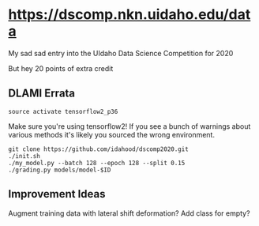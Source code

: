 # https://dscomp.nkn.uidaho.edu/data

My sad sad entry into the UIdaho Data Science Competition for 2020

But hey 20 points of extra credit

## DLAMI Errata

    source activate tensorflow2_p36

Make sure you're using tensorflow2! If you see a bunch of warnings about various methods it's likely you sourced the wrong environment.

    git clone https://github.com/idahood/dscomp2020.git
    ./init.sh
    ./my_model.py --batch 128 --epoch 128 --split 0.15
    ./grading.py models/model-$ID

## Improvement Ideas

Augment training data with lateral shift deformation?
Add class for empty?
